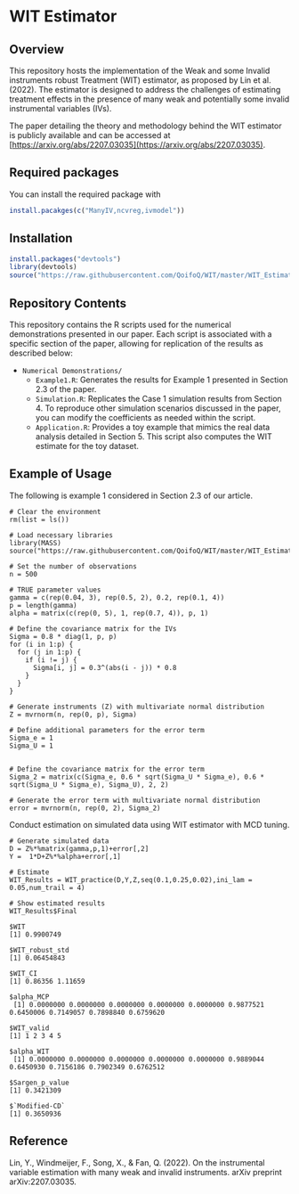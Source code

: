 # WIT Estimator

## Overview

This repository hosts the implementation of the Weak and some Invalid instruments robust Treatment (WIT) estimator, as proposed by Lin et al. (2022). The estimator is designed to address the challenges of estimating treatment effects in the presence of many weak and potentially some invalid instrumental variables (IVs). 

The paper detailing the theory and methodology behind the WIT estimator is publicly available and can be accessed at [https://arxiv.org/abs/2207.03035](https://arxiv.org/abs/2207.03035).

## Required packages 

You can install the required package with 

``` r
install.pacakges(c("ManyIV,ncvreg,ivmodel"))
```

## Installation 

``` r
install.packages("devtools")
library(devtools)
source("https://raw.githubusercontent.com/QoifoQ/WIT/master/WIT_Estimator_V1.R")
```

## Repository Contents
This repository contains the R scripts used for the numerical demonstrations presented in our paper. Each script is associated with a specific section of the paper, allowing for replication of the results as described below:

- `Numerical Demonstrations/`
  - `Example1.R`: Generates the results for Example 1 presented in Section 2.3 of the paper.
  - `Simulation.R`: Replicates the Case 1 simulation results from Section 4. To reproduce other simulation scenarios discussed in the paper, you can modify the coefficients as needed within the script.
  - `Application.R`: Provides a toy example that mimics the real data analysis detailed in Section 5. This script also computes the WIT estimate for the toy dataset.

## Example of Usage

The following is example 1 considered in Section 2.3 of our article. 

```{r example}
# Clear the environment
rm(list = ls())

# Load necessary libraries
library(MASS)
source("https://raw.githubusercontent.com/QoifoQ/WIT/master/WIT_Estimator_V1.R")

# Set the number of observations
n = 500

# TRUE parameter values
gamma = c(rep(0.04, 3), rep(0.5, 2), 0.2, rep(0.1, 4))
p = length(gamma)
alpha = matrix(c(rep(0, 5), 1, rep(0.7, 4)), p, 1)

# Define the covariance matrix for the IVs
Sigma = 0.8 * diag(1, p, p)
for (i in 1:p) {
  for (j in 1:p) {
    if (i != j) {
      Sigma[i, j] = 0.3^(abs(i - j)) * 0.8
    }
  }
}

# Generate instruments (Z) with multivariate normal distribution
Z = mvrnorm(n, rep(0, p), Sigma)

# Define additional parameters for the error term
Sigma_e = 1
Sigma_U = 1


# Define the covariance matrix for the error term
Sigma_2 = matrix(c(Sigma_e, 0.6 * sqrt(Sigma_U * Sigma_e), 0.6 * sqrt(Sigma_U * Sigma_e), Sigma_U), 2, 2)

# Generate the error term with multivariate normal distribution
error = mvrnorm(n, rep(0, 2), Sigma_2)
```


Conduct estimation on simulated data using WIT estimator with MCD tuning.
```{r}
# Generate simulated data
D = Z%*%matrix(gamma,p,1)+error[,2] 
Y =  1*D+Z%*%alpha+error[,1]

# Estimate 
WIT_Results = WIT_practice(D,Y,Z,seq(0.1,0.25,0.02),ini_lam = 0.05,num_trail = 4)

# Show estimated results
WIT_Results$Final

$WIT
[1] 0.9900749

$WIT_robust_std
[1] 0.06454843

$WIT_CI
[1] 0.86356 1.11659

$alpha_MCP
 [1] 0.0000000 0.0000000 0.0000000 0.0000000 0.0000000 0.9877521 0.6450006 0.7149057 0.7898840 0.6759620

$WIT_valid
[1] 1 2 3 4 5

$alpha_WIT
 [1] 0.0000000 0.0000000 0.0000000 0.0000000 0.0000000 0.9889044 0.6450930 0.7156186 0.7902349 0.6762512

$Sargen_p_value
[1] 0.3421309

$`Modified-CD`
[1] 0.3650936
```


## Reference 
Lin, Y., Windmeijer, F., Song, X., & Fan, Q. (2022). On the instrumental variable estimation with many weak and invalid instruments. arXiv preprint arXiv:2207.03035.

